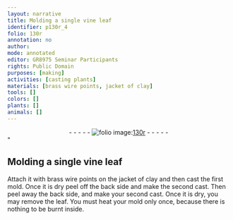 ```yaml
---
layout: narrative
title: Molding a single vine leaf
identifier: p130r_4
folio: 130r
annotation: no
author:
mode: annotated
editor: GR8975 Seminar Participants
rights: Public Domain
purposes: [making]
activities: [casting plants]
materials: [brass wire points, jacket of clay]
tools: []
colors: []
plants: []
animals: []
---
```


 <div class="folio" align="center">- - - - - <a href="http://gallica.bnf.fr/ark:/12148/btv1b10500001g/f265.item.r=" target="_blank"><img src="https://cu-mkp.github.io/GR8975-edition/assets/photo-icon.png" alt="folio image: " style="display:inline-block; margin-bottom:-3px;"/>130r</a> - - - - - </div>" 

##  Molding a single vine leaf 

  <span class="activity"></span> 
 Attach it with <span class="material">brass wire points</span> on the <span class="material">jacket of clay</span> and then cast the first mold. Once it is dry peel off the back side and make the second cast. Then peel away the back side, and make your second cast. Once it is dry, you may remove the leaf. You must heat your mold only once, because there is nothing to be burnt inside. 
 